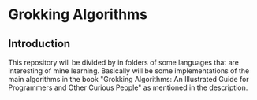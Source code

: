 # Grokking Algorithms

## Introduction
This repository will be divided by in folders of some languages that are interesting of mine learning. Basically will be some implementations of the main algorithms in the book "Grokking Algorithms: An Illustrated Guide for Programmers and Other Curious People" as mentioned in the description.